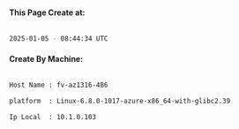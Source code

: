 
   
#### This Page Create at:

```bash

2025-01-05 - 08:44:34 UTC

```

#### Create By Machine:

```bash

Host Name : fv-az1316-486

platform  : Linux-6.8.0-1017-azure-x86_64-with-glibc2.39

Ip Local  : 10.1.0.103

```

